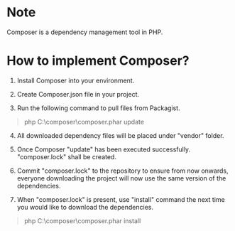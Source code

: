 # Note
Composer is a dependency management tool in PHP.

# How to implement Composer?
1. Install Composer into your environment.

2. Create Composer.json file in your project.

3. Run the following command to pull files from Packagist.

> php C:\composer\composer.phar update

4. All downloaded dependency files will be placed under "vendor" folder.

5. Once Composer "update" has been executed successfully. "composer.lock" shall be created.

6. Commit "composer.lock" to the repository to ensure from now onwards, everyone downloading the project will now use the same version of the dependencies.

7. When "composer.lock" is present, use "install" command the next time you would like to download the dependencies.

> php C:\composer\composer.phar install

